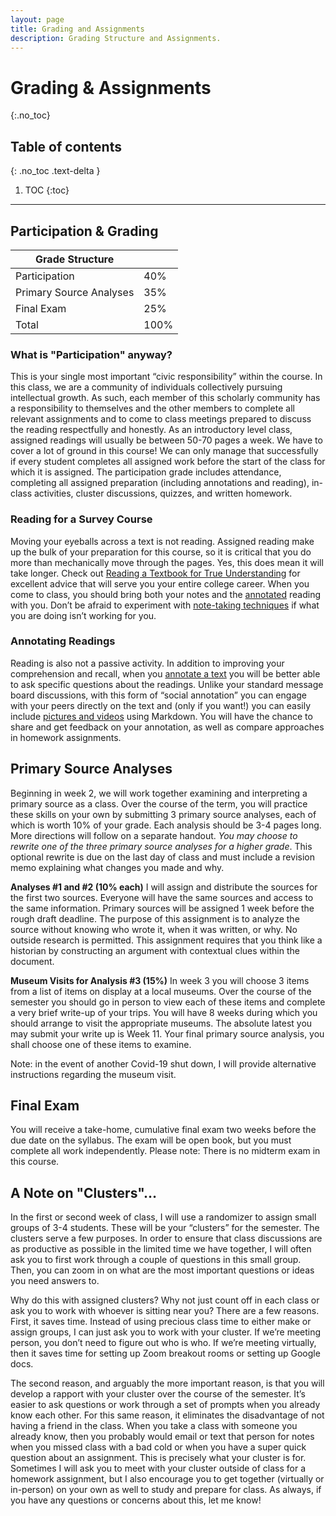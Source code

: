 ```yaml
---
layout: page
title: Grading and Assignments
description: Grading Structure and Assignments.
---
```


# Grading & Assignments
{:.no_toc}

## Table of contents
{: .no_toc .text-delta }

1. TOC
{:toc}

---

## Participation & Grading

| Grade Structure  |   |
|---|---|
| Participation  | 40%  |
| Primary Source Analyses | 35%  |
| Final Exam  | 25%  |
| Total  |  100% |

### What is "Participation" anyway?
This is your single most important “civic responsibility” within the course. In this class, we are a community of individuals collectively pursuing intellectual growth. As such, each member of this scholarly community has a responsibility to themselves and the other members to complete all relevant assignments and to come to class meetings prepared to discuss the reading respectfully and honestly. As an introductory level class, assigned readings will usually be between 50-70 pages a week. We have to cover a lot of ground in this course! We can only manage that successfully if every student completes all assigned work before the start of the class for which it is assigned. The participation grade includes attendance, completing all assigned preparation (including annotations and reading), in-class activities, cluster discussions, quizzes, and written homework. 

### Reading for a Survey Course  

Moving your eyeballs across a text is not reading. Assigned reading make up the bulk of your preparation for this course, so it is critical that you do more than mechanically move through the pages. Yes, this does mean it will take longer. Check out [Reading a Textbook for True Understanding](https://www.cornellcollege.edu/academic-support-and-advising/academic-support/study-tips/reading-textbooks.shtml) for excellent advice that will serve you your entire college career. When you come to class, you should bring both your notes and the [annotated](https://learningcenter.unc.edu/tips-and-tools/annotating-texts/) reading with you. Don’t be afraid to experiment with [note-taking techniques](https://learningcenter.unc.edu/tips-and-tools/taking-notes-while-reading/) if what you are doing isn’t working for you. 

### Annotating Readings 
Reading is also not a passive activity. In addition to improving your comprehension and recall, when you [annotate a text](https://learningcenter.unc.edu/tips-and-tools/annotating-texts/) you will be better able to ask specific questions about the readings. Unlike your standard message board discussions, with this form of “social annotation” you can engage with your peers directly on the text and (only if you want!) you can easily include [pictures and videos](https://web.hypothes.is/adding-links-images-and-videos/) using Markdown.  You will have the chance to share and get feedback on your annotation, as well as compare approaches in homework assignments. 

## Primary Source Analyses

Beginning in week 2, we will work together examining and interpreting a primary source as a class. Over the course of the term, you will practice these skills on your own by submitting 3 primary source analyses, each of which is worth 10% of your grade. Each analysis should be 3-4 pages long. More directions will follow on a separate handout. _You may choose to rewrite one of the three primary source analyses for a higher grade_. This optional rewrite is due on the last day of class and must include a revision memo explaining what changes you made and why.

**Analyses #1 and #2 (10% each)**
I will assign and distribute the sources for the first two sources. Everyone will have the same sources and access to the same information. Primary sources will be assigned 1 week before the rough draft deadline. The purpose of this assignment is to analyze the source without knowing who wrote it, when it was written, or why. No outside research is permitted. This assignment requires that you think like a historian by constructing an argument with contextual clues within the document.

**Museum Visits for Analysis #3 (15%)**
In week 3 you will choose 3 items from a list of items on display at a local museums. Over the course of the semester you should go in person to view each of these items and complete a very brief write-up of your trips. You will have 8 weeks during which you should arrange to visit the appropriate museums. The absolute latest you may submit your write up is Week 11. Your final primary source analysis,  you shall choose one of these items to examine. 

Note: in the event of another Covid-19 shut down, I will provide alternative instructions regarding the museum visit.

## Final Exam
You will receive a take-home, cumulative final exam two weeks before the due date on the syllabus.  The exam will be open book, but you must complete all work independently. Please note: There is no midterm exam in this course.


## A Note on "Clusters"…
In the first or second week of class, I will use a randomizer to assign small groups of 3-4 students. These will be your “clusters” for the semester. The clusters serve a few purposes. In order to ensure that class discussions are as productive as possible in the limited time we have together, I will often ask you to first work through a couple of questions in this small group. Then, you can zoom in on what are the most important questions or ideas you need answers to. 

Why do this with assigned clusters? Why not just count off in each class or ask you to work with whoever is sitting near you? There are a few reasons. First, it saves time. Instead of using precious class time to either make or assign groups, I can just ask you to work with your cluster. If we’re meeting person, you don’t need to figure out who is who. If we’re meeting virtually, then it saves time for setting up Zoom breakout rooms or setting up Google docs.

The second reason, and arguably the more important reason, is that you will develop a rapport with your cluster over the course of the semester. It’s easier to ask questions or work through a set of prompts when you already know each other. For this same reason, it eliminates the disadvantage of not having a friend in the class. When you take a class with someone you already know, then you probably would email or text that person for notes when you missed class with a bad cold or when you have a super quick question about an assignment. This is precisely what your cluster is for. Sometimes I will ask you to meet with your cluster outside of class for a homework assignment, but I also encourage you to get together (virtually or in-person) on your own as well to study and prepare for class. As always, if you have any questions or concerns about this, let me know!
